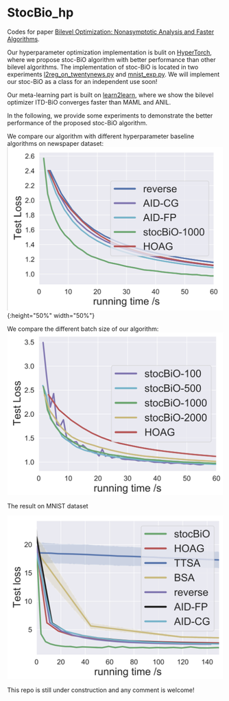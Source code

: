 # StocBio_hp
Codes for paper [Bilevel Optimization: Nonasymptotic Analysis and Faster Algorithms](https://arxiv.org/pdf/2010.07962.pdf).

Our hyperparameter optimization implementation is bulit on [HyperTorch](https://github.com/prolearner/hypertorch), where we propose stoc-BiO algorithm with better performance than other bilevel algorithms.
The implementation of stoc-BiO is located in two experiments [l2reg_on_twentynews.py](https://github.com/JunjieYang97/StocBio_hp/tree/master/experimental/l2reg_on_twentynews.py) and [mnist_exp.py](https://github.com/JunjieYang97/StocBio_hp/tree/master/experimental/mnist_exp.py). We will implement our stoc-BiO as a class for an independent use soon!  

Our meta-learning part is built on [learn2learn](https://github.com/learnables/learn2learn), where we show the bilevel optimizer ITD-BiO converges faster than MAML and ANIL.

In the following, we provide some experiments to demonstrate the better performance of the proposed stoc-BiO algorithm. 

We compare our algorithm with different hyperparameter baseline algorithms on newspaper dataset:
![Algorithm_Comparison](./results/test_loss_alg.png){:height="50%" width="50%"}

We compare the different batch size of our algorithm:
![Algorithm_Comparison](./results/test_loss_batch.png)

The result on MNIST dataset

![Algorithm_Comparison](./results/test_loss_mnist.png)

This repo is still under construction and any comment is welcome! 
